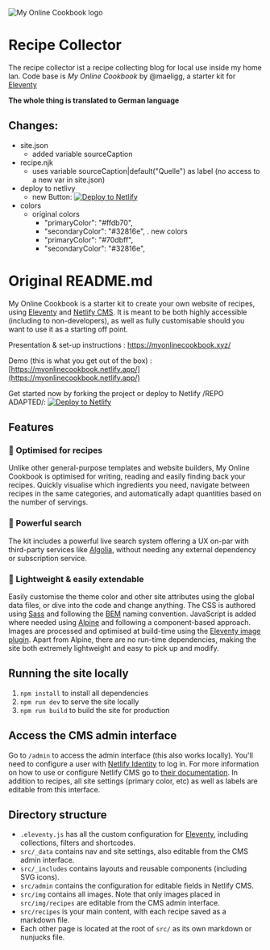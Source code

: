 ![My Online Cookbook logo](https://raw.githubusercontent.com/maeligg/my-online-cookbook/main/github-readme.svg)

# Recipe Collector

The recipe collector ist a recipe collecting blog for local use inside my home lan. 
Code base is *My Online Cookbook* by @maeligg, a starter kit for [Eleventy](https://11ty.io)

**The whole thing is translated to German language**

## Changes:
- site.json
  - added variable sourceCaption
- recipe.njk
  - uses variable sourceCaption|default("Quelle") as label (no access to a new var in site.json)
- deploy to netlivy
  - new Button: [![Deploy to Netlify](https://www.netlify.com/img/deploy/button.svg)](https://app.netlify.com/start/deploy?repository=https://github.com/m-e-st/recipe-collector&stack=cms)
- colors
  - original colors
    - "primaryColor": "#ffdb70",
    - "secondaryColor": "#32816e",
  . new colors
    - "primaryColor": "#70dbff",
    - "secondaryColor": "#32816e",
    
    
    
# Original README.md

My Online Cookbook is a starter kit to create your own website of recipes, using [Eleventy](https://11ty.io) and [Netlify CMS](https://www.netlifycms.org/). It is meant to be both highly accessible (including to non-developers), as well as fully customisable should you want to use it as a starting off point.

Presentation & set-up instructions : https://myonlinecookbook.xyz/

Demo (this is what you get out of the box) : [https://myonlinecookbook.netlify.app/](https://myonlinecookbook.netlify.app/)

Get started now by forking the project or deploy to Netlify /REPO ADAPTED/: [![Deploy to Netlify](https://www.netlify.com/img/deploy/button.svg)](https://app.netlify.com/start/deploy?repository=https://github.com/m-e-st/recipe-collector&stack=cms)

## Features

### 📘 Optimised for recipes
Unlike other general-purpose templates and website builders, My Online Cookbook is optimised for writing, reading and easily finding back your recipes. Quickly visualise which ingredients you need, navigate between recipes in the same categories, and automatically adapt quantities based on the number of servings.

### 💪 Powerful search
The kit includes a powerful live search system offering a UX on-par with third-party services like [Algolia](https://www.algolia.com/), without needing any external dependency or subscription service.


### 🧰 Lightweight & easily extendable
Easily customise the theme color and other site attributes using the global data files, or dive into the code and change anything. The CSS is authored using [Sass](https://sass-lang.com/) and following the [BEM](https://en.bem.info/) naming convention. JavaScript is added where needed using [Alpine](https://github.com/alpinejs/alpine) and following a component-based approach. Images are processed and optimised at build-time using the [Eleventy image plugin](https://www.11ty.dev/docs/plugins/image/). Apart from Alpine, there are no run-time dependencies, making the site both extremely lightweight and easy to pick up and modify.


## Running the site locally
1. `npm install` to install all dependencies
2. `npm run dev` to serve the site locally
3. `npm run build` to build the site for production


## Access the CMS admin interface
Go to `/admin` to access the admin interface (this also works locally). You'll need to configure a user with [Netlify Identity](https://docs.netlify.com/visitor-access/identity/) to log in. For more information on how to use or configure Netlify CMS go to [their documentation](https://www.netlifycms.org/docs/intro/). In addition to recipes, all site settings (primary color, etc) as well as labels are editable from this interface.


## Directory structure
* `.eleventy.js` has all the custom configuration for [Eleventy](https://11ty.io), including collections, filters and shortcodes.
* `src/_data` contains nav and site settings, also editable from the CMS admin interface.
* `src/_includes` contains layouts and reusable components (including SVG icons).
* `src/admin` contains the configuration for editable fields in Netlify CMS.
* `src/img` contains all images. Note that only images placed in `src/img/recipes` are editable from the CMS admin interface.
* `src/recipes` is your main content, with each recipe saved as a markdown file.
* Each other page is located at the root of `src/` as its own markdown or nunjucks file.
